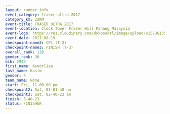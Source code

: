 ```yaml
---
layout: runner-info 
event_category: fraser-ultra-2017 
category_km: 22KM 
event-title: FRASER ULTRA 2017 
event-location: Clock Tower Fraser Hill Pahang Malaysia 
event-logo: https://res.cloudinary.com/dykbosktl/image/upload/v1573613535/Logo/logo_mfst7w.jpg 
event-date: 2017-08-19 
checkpoint-name2: CP1 (T-2) 
checkpoint-name3: FINISH (T-3) 
overall_rank: 128
gender_rank: 30
bib: 2949
first_name: Asnorliza
last_name: Kasim
gender: F
team_name: None
start: Fri, 11-00-00 pm
checkpoint2: Sat, 01-01-40 am
checkpoint3: Sat, 02-40-23 am
finish: 3-40-23
status: FINISHER
---
```

